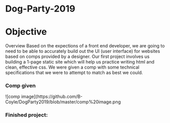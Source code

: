 # Dog-Party-2019
<h1>Objective</h2>
Overview
Based on the expections of a front end developer, we are going to need to be able to accurately build out the UI (user interface) for websites based on comps provided by a designer. Our first project involves us building a 1-page static site  which will help us practice writing html and clean, effective css. We were given a comp with some technical specifications that we were to attempt to match as best we could. 

<h3>Comp given</h3>
![comp image](https://github.com/B-Coyle/DogParty2019/blob/master/comp%20image.png

<h3>Finished project:<h3>

